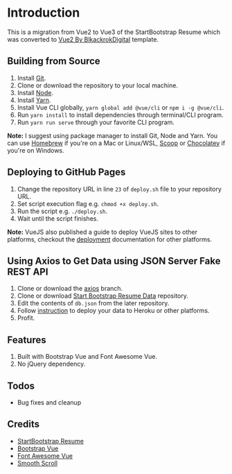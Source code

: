 # Introduction

This is a migration from Vue2 to Vue3 of the StartBootstrap Resume which was converted to [Vue2 By BlkackrokDigital](https://github.com/BlackrockDigital/startbootstrap-resume) template.

## Building from Source

1. Install [Git](https://git-scm.com/).
2. Clone or download the repository to your local machine.
3. Install [Node](https://nodejs.org/en/).
4. Install [Yarn](https://yarnpkg.org).
5. Install Vue CLI globally, `yarn global add @vue/cli` or `npm i -g @vue/cli`.
6. Run `yarn install` to install dependencies through terminal/CLI program.
7. Run `yarn run serve` through your favorite CLI program.

 **Note:** I suggest using package manager to install Git, Node and Yarn. You can use [Homebrew](httsp://brew.sh) if you're on a Mac or Linux/WSL, [Scoop](https://scoop.sh) or [Chocolatey](https://chocolatey.org/) if you're on Windows.

## Deploying to GitHub Pages

1. Change the repository URL in line `23` of `deploy.sh` file to your repository URL.
2. Set script execution flag e.g. `chmod +x deploy.sh`.
3. Run the script e.g. `./deploy.sh`.
4. Wait until the script finishes.

**Note:** VueJS also published a guide to deploy VueJS sites to other platforms, checkout the [deployment](https://cli.vuejs.org/guide/deployment.html) documentation for other platforms.

## Using Axios to Get Data using JSON Server Fake REST API

1. Clone or download the [axios](https://github.com/webdevsuperfast/startbootstrap-resume-vue/tree/axios) branch.
2. Clone or download [Start Bootstrap Resume Data](https://github.com/webdevsuperfast/startbootstrap-resume-vue-data) repository.
3. Edit the contents of `db.json` from the later repository.
4. Follow [instruction](https://github.com/webdevsuperfast/startbootstrap-resume-vue-data#deploy-to-heroku) to deploy your data to Heroku or other platforms.
5. Profit.

## Features

1. Built with Bootstrap Vue and Font Awesome Vue.
2. No jQuery dependency.

## Todos

* Bug fixes and cleanup

## Credits

* [StartBootstrap Resume](https://github.com/BlackrockDigital/startbootstrap-resume)
* [Bootstrap Vue](https://bootstrap-vue.js.org/)
* [Font Awesome Vue](https://github.com/FortAwesome/vue-fontawesome)
* [Smooth Scroll](https://github.com/cferdinandi/smooth-scroll)